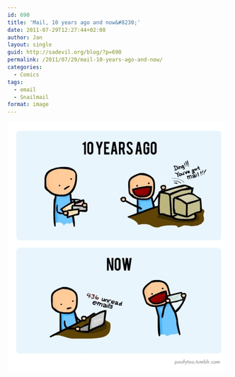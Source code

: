 ```yaml
---
id: 690
title: 'Mail, 10 years ago and now&#8230;'
date: 2011-07-29T12:27:44+02:00
author: Jan
layout: single
guid: http://sadevil.org/blog/?p=690
permalink: /2011/07/29/mail-10-years-ago-and-now/
categories:
  - Comics
tags:
  - email
  - Snailmail
format: image
---
```

<center>
  <a href="http://poofytoo.tumblr.com/post/7991895471/this-is-what-i-think-of-mail" target="_blank"><img src="/assets/images/2011/07/mailvssnail.jpg" /></a>
</center>